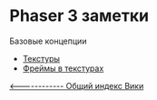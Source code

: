 # Phaser 3 заметки

Базовые концепции

- [Текстуры](images/Texture.md)
- [Фреймы в текстурах](images/Frame.md)


[<------------ Общий индекс Вики ](../README.md)